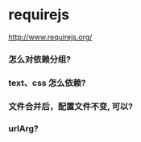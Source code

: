 # requirejs
<http://www.requirejs.org/>
### 怎么对依赖分组?

### text、css 怎么依赖?

### 文件合并后，配置文件不变, 可以?

### urlArg?
